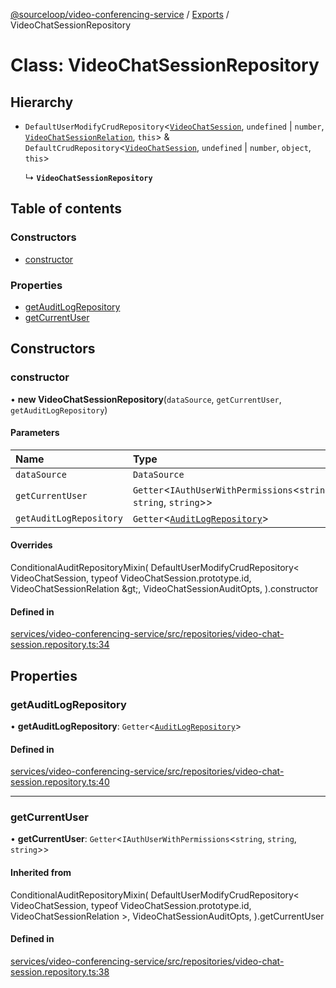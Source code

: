 [@sourceloop/video-conferencing-service](../README.md) / [Exports](../modules.md) / VideoChatSessionRepository

# Class: VideoChatSessionRepository

## Hierarchy

- `DefaultUserModifyCrudRepository`<[`VideoChatSession`](VideoChatSession.md), `undefined` \| `number`, [`VideoChatSessionRelation`](../interfaces/VideoChatSessionRelation.md), `this`\> & `DefaultCrudRepository`<[`VideoChatSession`](VideoChatSession.md), `undefined` \| `number`, `object`, `this`\>

  ↳ **`VideoChatSessionRepository`**

## Table of contents

### Constructors

- [constructor](VideoChatSessionRepository.md#constructor)

### Properties

- [getAuditLogRepository](VideoChatSessionRepository.md#getauditlogrepository)
- [getCurrentUser](VideoChatSessionRepository.md#getcurrentuser)

## Constructors

### constructor

• **new VideoChatSessionRepository**(`dataSource`, `getCurrentUser`, `getAuditLogRepository`)

#### Parameters

| Name | Type |
| :------ | :------ |
| `dataSource` | `DataSource` |
| `getCurrentUser` | `Getter`<`IAuthUserWithPermissions`<`string`, `string`, `string`\>\> |
| `getAuditLogRepository` | `Getter`<[`AuditLogRepository`](AuditLogRepository.md)\> |

#### Overrides

ConditionalAuditRepositoryMixin(
  DefaultUserModifyCrudRepository&lt;
    VideoChatSession,
    typeof VideoChatSession.prototype.id,
    VideoChatSessionRelation
  \&gt;,
  VideoChatSessionAuditOpts,
).constructor

#### Defined in

[services/video-conferencing-service/src/repositories/video-chat-session.repository.ts:34](https://github.com/sourcefuse/loopback4-microservice-catalog/blob/00e854d46/services/video-conferencing-service/src/repositories/video-chat-session.repository.ts#L34)

## Properties

### getAuditLogRepository

• **getAuditLogRepository**: `Getter`<[`AuditLogRepository`](AuditLogRepository.md)\>

#### Defined in

[services/video-conferencing-service/src/repositories/video-chat-session.repository.ts:40](https://github.com/sourcefuse/loopback4-microservice-catalog/blob/00e854d46/services/video-conferencing-service/src/repositories/video-chat-session.repository.ts#L40)

___

### getCurrentUser

• **getCurrentUser**: `Getter`<`IAuthUserWithPermissions`<`string`, `string`, `string`\>\>

#### Inherited from

ConditionalAuditRepositoryMixin(
  DefaultUserModifyCrudRepository<
    VideoChatSession,
    typeof VideoChatSession.prototype.id,
    VideoChatSessionRelation
  \>,
  VideoChatSessionAuditOpts,
).getCurrentUser

#### Defined in

[services/video-conferencing-service/src/repositories/video-chat-session.repository.ts:38](https://github.com/sourcefuse/loopback4-microservice-catalog/blob/00e854d46/services/video-conferencing-service/src/repositories/video-chat-session.repository.ts#L38)
